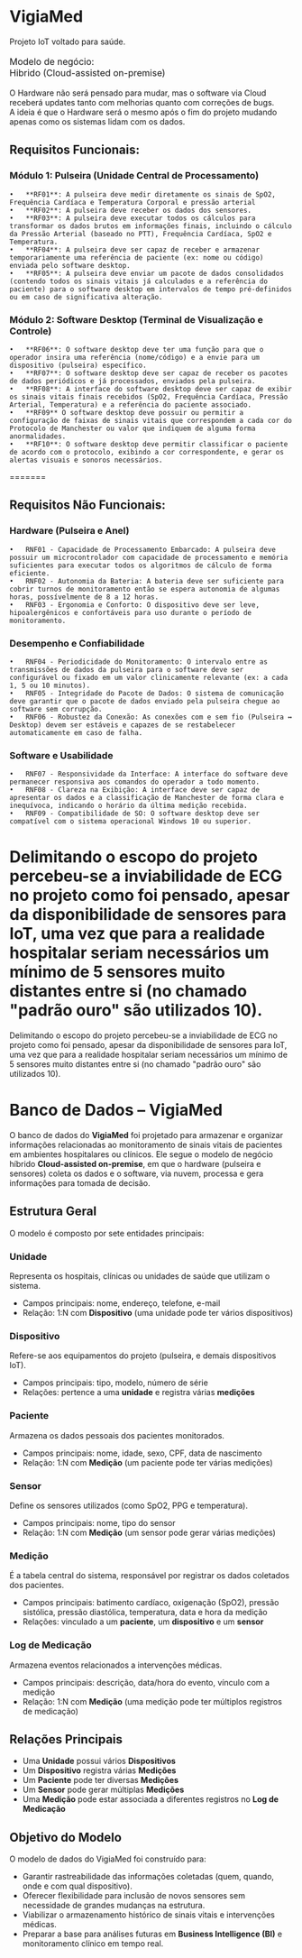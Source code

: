 # VigiaMed
Projeto IoT voltado para saúde.<br><br>
<font size ="3"> Modelo de negócio:<br>
Hibrido (Cloud-assisted on-premise)</font><br><br>
O Hardware não será pensado para mudar, mas 
o software via Cloud receberá updates tanto com melhorias
quanto com correções de bugs.<br>
A ideia é que o Hardware será o mesmo após o fim do 
projeto mudando apenas como os sistemas lidam com os 
dados.<br>

## Requisitos Funcionais:
### Módulo 1: Pulseira (Unidade Central de Processamento)
    •	**RF01**: A pulseira deve medir diretamente os sinais de SpO2, Frequência Cardíaca e Temperatura Corporal e pressão arterial
    •	**RF02**: A pulseira deve receber os dados dos sensores.
    •	**RF03**: A pulseira deve executar todos os cálculos para transformar os dados brutos em informações finais, incluindo o cálculo da Pressão Arterial (baseado no PTT), Frequência Cardíaca, SpO2 e Temperatura.
    •	**RF04**: A pulseira deve ser capaz de receber e armazenar temporariamente uma referência de paciente (ex: nome ou código) enviada pelo software desktop.
    •	**RF05**: A pulseira deve enviar um pacote de dados consolidados (contendo todos os sinais vitais já calculados e a referência do paciente) para o software desktop em intervalos de tempo pré-definidos 
    ou em caso de significativa alteração.

### Módulo 2: Software Desktop (Terminal de Visualização e Controle)
    •	**RF06**: O software desktop deve ter uma função para que o operador insira uma referência (nome/código) e a envie para um dispositivo (pulseira) específico.
    •	**RF07**: O software desktop deve ser capaz de receber os pacotes de dados periódicos e já processados, enviados pela pulseira.
    •	**RF08**: A interface do software desktop deve ser capaz de exibir os sinais vitais finais recebidos (SpO2, Frequência Cardíaca, Pressão Arterial, Temperatura) e a referência do paciente associado.
    •	**RF09** O software desktop deve possuir ou permitir a configuração de faixas de sinais vitais que correspondem a cada cor do Protocolo de Manchester ou valor que indiquem de alguma forma anormalidades.
    •	**RF10**: O software desktop deve permitir classificar o paciente de acordo com o protocolo, exibindo a cor correspondente, e gerar os alertas visuais e sonoros necessários.
=======
## Requisitos Não Funcionais:
### Hardware (Pulseira e Anel)
    •	RNF01 - Capacidade de Processamento Embarcado: A pulseira deve possuir um microcontrolador com capacidade de processamento e memória suficientes para executar todos os algoritmos de cálculo de forma eficiente.
    •	RNF02 - Autonomia da Bateria: A bateria deve ser suficiente para cobrir turnos de monitoramento então se espera autonomia de algumas horas, possívelmente de 8 a 12 horas.
    •	RNF03 - Ergonomia e Conforto: O dispositivo deve ser leve, hipoalergênicos e confortáveis para uso durante o período de monitoramento.
### Desempenho e Confiabilidade
    •	RNF04 - Periodicidade do Monitoramento: O intervalo entre as transmissões de dados da pulseira para o software deve ser configurável ou fixado em um valor clinicamente relevante (ex: a cada 1, 5 ou 10 minutos).
    •	RNF05 - Integridade do Pacote de Dados: O sistema de comunicação deve garantir que o pacote de dados enviado pela pulseira chegue ao software sem corrupção.
    •	RNF06 - Robustez da Conexão: As conexões com e sem fio (Pulseira ↔ Desktop) devem ser estáveis e capazes de se restabelecer automaticamente em caso de falha.
### Software e Usabilidade
    •	RNF07 - Responsividade da Interface: A interface do software deve permanecer responsiva aos comandos do operador a todo momento.
    •	RNF08 - Clareza na Exibição: A interface deve ser capaz de apresentar os dados e a classificação de Manchester de forma clara e inequívoca, indicando o horário da última medição recebida.
    •	RNF09 - Compatibilidade de SO: O software desktop deve ser compatível com o sistema operacional Windows 10 ou superior.

Delimitando o escopo do projeto percebeu-se a inviabilidade de ECG no projeto como foi pensado, apesar da disponibilidade de sensores para IoT, uma vez que para a realidade hospitalar seriam necessários um mínimo de 5 sensores muito distantes entre si (no chamado "padrão ouro" são utilizados 10).
=======
Delimitando o escopo do projeto percebeu-se a inviabilidade de ECG
no projeto como foi pensado, apesar da disponibilidade de sensores 
para IoT, uma vez que para a realidade hospitalar seriam necessários
um mínimo de 5 sensores muito distantes entre si (no chamado "padrão 
ouro" são utilizados 10).
 
# Banco de Dados – VigiaMed  

O banco de dados do **VigiaMed** foi projetado para armazenar e organizar informações relacionadas ao monitoramento de sinais vitais de pacientes em ambientes hospitalares ou clínicos. Ele segue o modelo de negócio híbrido **Cloud-assisted on-premise**, em que o hardware (pulseira e sensores) coleta os dados e o software, via nuvem, processa e gera informações para tomada de decisão.  

## Estrutura Geral  
O modelo é composto por sete entidades principais:  

### Unidade  
Representa os hospitais, clínicas ou unidades de saúde que utilizam o sistema.  
- Campos principais: nome, endereço, telefone, e-mail  
- Relação: 1:N com **Dispositivo** (uma unidade pode ter vários dispositivos)  

### Dispositivo  
Refere-se aos equipamentos do projeto (pulseira, e demais dispositivos IoT).  
- Campos principais: tipo, modelo, número de série  
- Relações: pertence a uma **unidade** e registra várias **medições**  

### Paciente  
Armazena os dados pessoais dos pacientes monitorados.  
- Campos principais: nome, idade, sexo, CPF, data de nascimento  
- Relação: 1:N com **Medição** (um paciente pode ter várias medições)  

### Sensor  
Define os sensores utilizados (como SpO2, PPG e temperatura).  
- Campos principais: nome, tipo do sensor  
- Relação: 1:N com **Medição** (um sensor pode gerar várias medições)  

### Medição  
É a tabela central do sistema, responsável por registrar os dados coletados dos pacientes.  
- Campos principais: batimento cardíaco, oxigenação (SpO2), pressão sistólica, pressão diastólica, temperatura, data e hora da medição  
- Relações: vinculado a um **paciente**, um **dispositivo** e um **sensor**  

### Log de Medicação  
Armazena eventos relacionados a intervenções médicas.  
- Campos principais: descrição, data/hora do evento, vínculo com a medição  
- Relação: 1:N com **Medição** (uma medição pode ter múltiplos registros de medicação)  

## Relações Principais  
- Uma **Unidade** possui vários **Dispositivos**  
- Um **Dispositivo** registra várias **Medições**  
- Um **Paciente** pode ter diversas **Medições**  
- Um **Sensor** pode gerar múltiplas **Medições**  
- Uma **Medição** pode estar associada a diferentes registros no **Log de Medicação**  

## Objetivo do Modelo  
O modelo de dados do VigiaMed foi construído para:  
- Garantir rastreabilidade das informações coletadas (quem, quando, onde e com qual dispositivo).  
- Oferecer flexibilidade para inclusão de novos sensores sem necessidade de grandes mudanças na estrutura.  
- Viabilizar o armazenamento histórico de sinais vitais e intervenções médicas.  
- Preparar a base para análises futuras em **Business Intelligence (BI)** e monitoramento clínico em tempo real.  
